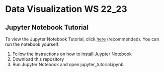 # Data Visualization WS 22_23

## Jupyter Notebook Tutorial
To view the Jupyter Notebook Tutorial, click [here](https://nbviewer.org/github/vollmer-tukl/Jupyter-Tutorial/blob/main/jupyter_tutorial.ipynb) (recommended).
You can run the notebook yourself:
1. Follow the instructions on how to install Juypter Notebook
2. Download this repository
3. Run Jupyter Notebook and open jupyter_tutorial.ipynb
